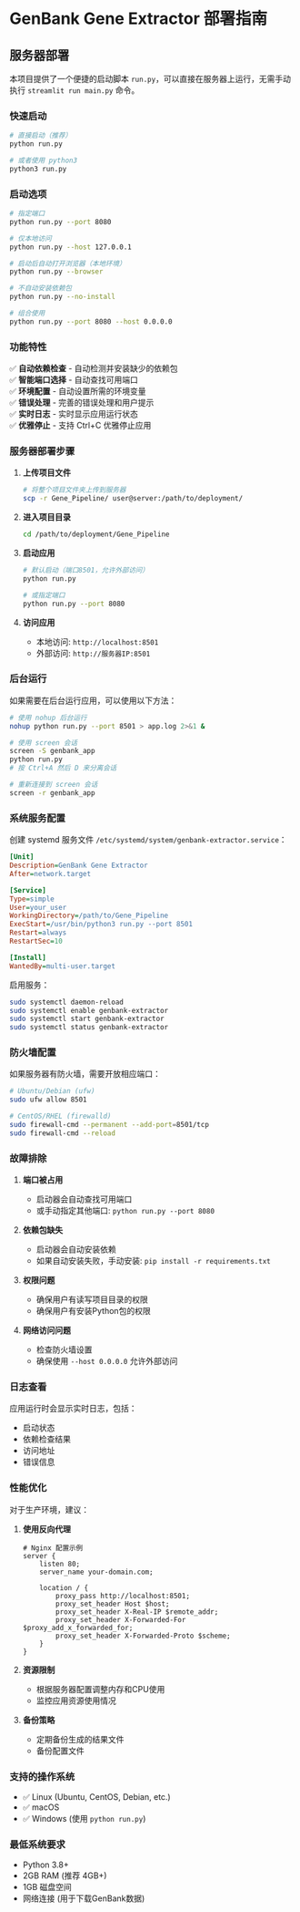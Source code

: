 # GenBank Gene Extractor 部署指南

## 服务器部署

本项目提供了一个便捷的启动脚本 `run.py`，可以直接在服务器上运行，无需手动执行 `streamlit run main.py` 命令。

### 快速启动

```bash
# 直接启动（推荐）
python run.py

# 或者使用 python3
python3 run.py
```

### 启动选项

```bash
# 指定端口
python run.py --port 8080

# 仅本地访问
python run.py --host 127.0.0.1

# 启动后自动打开浏览器（本地环境）
python run.py --browser

# 不自动安装依赖包
python run.py --no-install

# 组合使用
python run.py --port 8080 --host 0.0.0.0
```

### 功能特性

✅ **自动依赖检查** - 自动检测并安装缺少的依赖包  
✅ **智能端口选择** - 自动查找可用端口  
✅ **环境配置** - 自动设置所需的环境变量  
✅ **错误处理** - 完善的错误处理和用户提示  
✅ **实时日志** - 实时显示应用运行状态  
✅ **优雅停止** - 支持 Ctrl+C 优雅停止应用  

### 服务器部署步骤

1. **上传项目文件**
   ```bash
   # 将整个项目文件夹上传到服务器
   scp -r Gene_Pipeline/ user@server:/path/to/deployment/
   ```

2. **进入项目目录**
   ```bash
   cd /path/to/deployment/Gene_Pipeline
   ```

3. **启动应用**
   ```bash
   # 默认启动（端口8501，允许外部访问）
   python run.py
   
   # 或指定端口
   python run.py --port 8080
   ```

4. **访问应用**
   - 本地访问: `http://localhost:8501`
   - 外部访问: `http://服务器IP:8501`

### 后台运行

如果需要在后台运行应用，可以使用以下方法：

```bash
# 使用 nohup 后台运行
nohup python run.py --port 8501 > app.log 2>&1 &

# 使用 screen 会话
screen -S genbank_app
python run.py
# 按 Ctrl+A 然后 D 来分离会话

# 重新连接到 screen 会话
screen -r genbank_app
```

### 系统服务配置

创建 systemd 服务文件 `/etc/systemd/system/genbank-extractor.service`：

```ini
[Unit]
Description=GenBank Gene Extractor
After=network.target

[Service]
Type=simple
User=your_user
WorkingDirectory=/path/to/Gene_Pipeline
ExecStart=/usr/bin/python3 run.py --port 8501
Restart=always
RestartSec=10

[Install]
WantedBy=multi-user.target
```

启用服务：
```bash
sudo systemctl daemon-reload
sudo systemctl enable genbank-extractor
sudo systemctl start genbank-extractor
sudo systemctl status genbank-extractor
```

### 防火墙配置

如果服务器有防火墙，需要开放相应端口：

```bash
# Ubuntu/Debian (ufw)
sudo ufw allow 8501

# CentOS/RHEL (firewalld)
sudo firewall-cmd --permanent --add-port=8501/tcp
sudo firewall-cmd --reload
```

### 故障排除

1. **端口被占用**
   - 启动器会自动查找可用端口
   - 或手动指定其他端口: `python run.py --port 8080`

2. **依赖包缺失**
   - 启动器会自动安装依赖
   - 如果自动安装失败，手动安装: `pip install -r requirements.txt`

3. **权限问题**
   - 确保用户有读写项目目录的权限
   - 确保用户有安装Python包的权限

4. **网络访问问题**
   - 检查防火墙设置
   - 确保使用 `--host 0.0.0.0` 允许外部访问

### 日志查看

应用运行时会显示实时日志，包括：
- 启动状态
- 依赖检查结果
- 访问地址
- 错误信息

### 性能优化

对于生产环境，建议：

1. **使用反向代理**
   ```nginx
   # Nginx 配置示例
   server {
       listen 80;
       server_name your-domain.com;
       
       location / {
           proxy_pass http://localhost:8501;
           proxy_set_header Host $host;
           proxy_set_header X-Real-IP $remote_addr;
           proxy_set_header X-Forwarded-For $proxy_add_x_forwarded_for;
           proxy_set_header X-Forwarded-Proto $scheme;
       }
   }
   ```

2. **资源限制**
   - 根据服务器配置调整内存和CPU使用
   - 监控应用资源使用情况

3. **备份策略**
   - 定期备份生成的结果文件
   - 备份配置文件

### 支持的操作系统

- ✅ Linux (Ubuntu, CentOS, Debian, etc.)
- ✅ macOS
- ✅ Windows (使用 `python run.py`)

### 最低系统要求

- Python 3.8+
- 2GB RAM (推荐 4GB+)
- 1GB 磁盘空间
- 网络连接 (用于下载GenBank数据) 